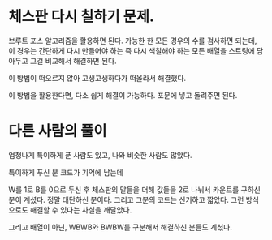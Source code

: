 # 체스판 다시 칠하기 문제.

브루트 포스 알고리즘을 활용하면 된다. 가능한 한 모든 경우의 수를 검사하면 되는데, 이 경우는 간단하게 다시 만들어야 하는 즉 다시 색칠해야 하는 모든 배열을 스트링에 담아두고 그걸 비교해서 해결하면 된다.

이 방법이 떠오르지 않아 고생고생하다가 떠올라서 해결했다.

이 방법을 활용한다면, 다소 쉽게 해결이 가능하다. 포문에 넣고 돌려주면 된다.

# 다른 사람의 풀이

엄청나게 특이하게 푼 사람도 있고, 나와 비슷한 사람도 많았다.

특이하게 푸신 분 코드가 기억에 남는데

W를 1로 B를 0으로 두신 후 체스판의 말들을 더해 값들을 2로 나눠서 카운트를 구하신 분이 계셨다. 정말 대단하신 분이다. 그리고 그분의 코드는 신기하고 짧았다. 그런 방식으로도 해결할 수 있다는 사실을 깨달았다.

그리고 배열이 아닌, WBWB와 BWBW를 구분해서 해결하신 분들도 계셨다.
